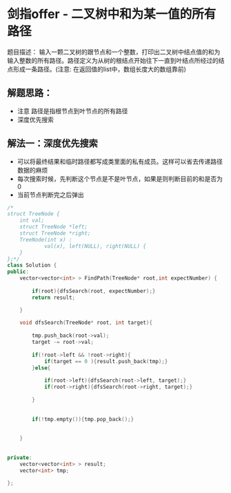 # 剑指offer - 二叉树中和为某一值的所有路径

题目描述： 输入一颗二叉树的跟节点和一个整数，打印出二叉树中结点值的和为输入整数的所有路径。路径定义为从树的根结点开始往下一直到叶结点所经过的结点形成一条路径。(注意: 在返回值的list中，数组长度大的数组靠前)

## 解题思路：
- 注意 路径是指根节点到叶节点的所有路径
- 深度优先搜索

## 解法一：深度优先搜索
- 可以将最终结果和临时路径都写成类里面的私有成员。这样可以省去传递路径数据的麻烦
- 每次搜索时候，先判断这个节点是不是叶节点，如果是则判断目前的和是否为0
- 当前节点判断完之后弹出

```c++
/*
struct TreeNode {
	int val;
	struct TreeNode *left;
	struct TreeNode *right;
	TreeNode(int x) :
			val(x), left(NULL), right(NULL) {
	}
};*/
class Solution {
public:
    vector<vector<int> > FindPath(TreeNode* root,int expectNumber) {
        
        if(root){dfsSearch(root, expectNumber);}
        return result;

    }
    
    void dfsSearch(TreeNode* root, int target){
        
        tmp.push_back(root->val);
        target -= root->val;
        
        if(!root->left && !root->right){
            if(target == 0 ){result.push_back(tmp);}
        }else{
            
            if(root->left){dfsSearch(root->left, target);}
            if(root->right){dfsSearch(root->right, target);}
            
        }
        
        
        if(!tmp.empty()){tmp.pop_back();}
        
        
    }
    
    
private:
    vector<vector<int> > result;
    vector<int> tmp;
    
};

```
